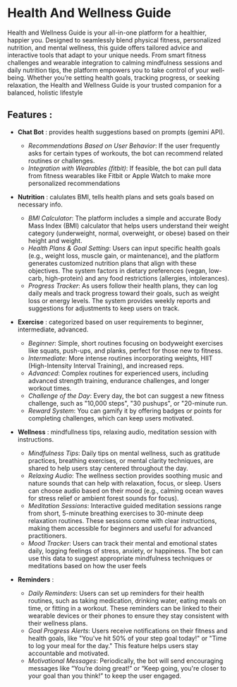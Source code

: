 # Health And Wellness Guide


Health and Wellness Guide is your all-in-one platform for a healthier, happier you. Designed to seamlessly blend physical fitness, personalized nutrition, and mental wellness, this guide offers tailored advice and interactive tools that adapt to your unique needs. From smart fitness challenges and wearable integration to calming mindfulness sessions and daily nutrition tips, the platform empowers you to take control of your well-being. Whether you’re setting health goals, tracking progress, or seeking relaxation, the Health and Wellness Guide is your trusted companion for a balanced, holistic lifestyle


## Features :

- **Chat Bot** : provides health suggestions based on prompts (gemini API). 
    - *Recommendations Based on User Behavior*: If the user frequently asks for certain types of workouts, the bot can recommend related routines or challenges.
    - *Integration with Wearables (fitbit)*: If feasible, the bot can pull data from fitness wearables like Fitbit or Apple Watch to make more personalized recommendations

- **Nutrition** : calulates BMI, tells health plans and sets goals based on necessary info.
    - *BMI Calculator*: The platform includes a simple and accurate Body Mass Index (BMI) calculator that helps users understand their weight category (underweight, normal, overweight, or obese) based on their height and weight.
    - *Health Plans & Goal Setting*: Users can input specific health goals (e.g., weight loss, muscle gain, or maintenance), and the platform generates customized nutrition plans that align with these objectives. The system factors in dietary preferences (vegan, low-carb, high-protein) and any food restrictions (allergies, intolerances).
    - *Progress Tracker*: As users follow their health plans, they can log daily meals and track progress toward their goals, such as weight loss or energy levels. The system provides weekly reports and suggestions for adjustments to keep users on track.

- **Exercise** : categorized based on user requirements to beginner, intermediate, advanced.
    - *Beginner*: Simple, short routines focusing on bodyweight exercises like squats, push-ups, and planks, perfect for those new to fitness.
    - *Intermediate*: More intense routines incorporating weights, HIIT (High-Intensity Interval Training), and increased reps.
    - *Advanced*: Complex routines for experienced users, including advanced strength training, endurance challenges, and longer workout times.
    - *Challenge of the Day*: Every day, the bot can suggest a new fitness challenge, such as "10,000 steps", "30 pushups", or "20-minute run.
    - *Reward System*: You can gamify it by offering badges or points for completing challenges, which can keep users motivated.

- **Wellness** : mindfullness tips, relaxing audio, meditation session with instructions. 
    - *Mindfulness Tips*: Daily tips on mental wellness, such as gratitude practices, breathing exercises, or mental clarity techniques, are shared to help users stay centered throughout the day.
    - *Relaxing Audio*: The wellness section provides soothing music and nature sounds that can help with relaxation, focus, or sleep. Users can choose audio based on their mood (e.g., calming ocean waves for stress relief or ambient forest sounds for focus).
    - *Meditation Sessions*: Interactive guided meditation sessions range from short, 5-minute breathing exercises to 30-minute deep relaxation routines. These sessions come with clear instructions, making them accessible for beginners and useful for advanced practitioners.
    - *Mood Tracker*: Users can track their mental and emotional states daily, logging feelings of stress, anxiety, or happiness. The bot can use this data to suggest appropriate mindfulness techniques or meditations based on how the user feels

- **Reminders** :
    - *Daily Reminders*: Users can set up reminders for their health routines, such as taking medication, drinking water, eating meals on time, or fitting in a workout. These reminders can be linked to their wearable devices or their phones to ensure they stay consistent with their wellness plans.
    - *Goal Progress Alerts*: Users receive notifications on their fitness and health goals, like "You've hit 50% of your step goal today!" or "Time to log your meal for the day." This feature helps users stay accountable and motivated.
    - *Motivational Messages*: Periodically, the bot will send encouraging messages like “You’re doing great!” or “Keep going, you're closer to your goal than you think!” to keep the user engaged. 
